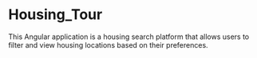# Housing_Tour
This Angular application is a housing search platform that allows users to filter and view housing locations based on their preferences.
